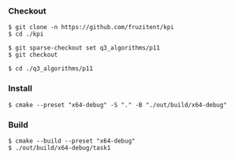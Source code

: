 ### Checkout
```shell
$ git clone -n https://github.com/fruzitent/kpi
$ cd ./kpi

$ git sparse-checkout set q3_algorithms/p11
$ git checkout

$ cd ./q3_algorithms/p11
```

### Install
```shell
$ cmake --preset "x64-debug" -S "." -B "./out/build/x64-debug"
```

### Build
```shell
$ cmake --build --preset "x64-debug"
$ ./out/build/x64-debug/task1
```
